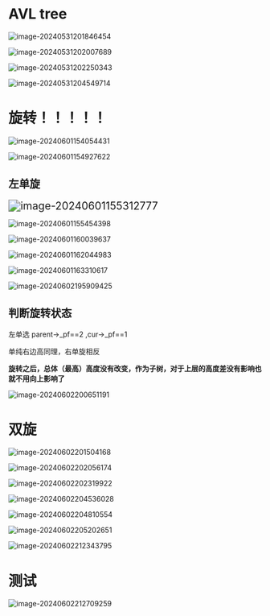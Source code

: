 # AVL tree

![image-20240531201846454](C:\Users\30780\AppData\Roaming\Typora\typora-user-images\image-20240531201846454.png)

![image-20240531202007689](C:\Users\30780\AppData\Roaming\Typora\typora-user-images\image-20240531202007689.png)

![image-20240531202250343](C:\Users\30780\AppData\Roaming\Typora\typora-user-images\image-20240531202250343.png)

![image-20240531204549714](C:\Users\30780\AppData\Roaming\Typora\typora-user-images\image-20240531204549714.png)

#  旋转！！！！！

![image-20240601154054431](C:\Users\30780\AppData\Roaming\Typora\typora-user-images\image-20240601154054431.png)

![image-20240601154927622](C:\Users\30780\AppData\Roaming\Typora\typora-user-images\image-20240601154927622.png)

## 左单旋

<img src="C:\Users\30780\AppData\Roaming\Typora\typora-user-images\image-20240601155312777.png" alt="image-20240601155312777" style="zoom:150%;" />

![image-20240601155454398](C:\Users\30780\AppData\Roaming\Typora\typora-user-images\image-20240601155454398.png)

![image-20240601160039637](C:\Users\30780\AppData\Roaming\Typora\typora-user-images\image-20240601160039637.png)

![image-20240601162044983](C:\Users\30780\AppData\Roaming\Typora\typora-user-images\image-20240601162044983.png)

![image-20240601163310617](C:\Users\30780\AppData\Roaming\Typora\typora-user-images\image-20240601163310617.png)

![image-20240602195909425](C:\Users\30780\AppData\Roaming\Typora\typora-user-images\image-20240602195909425.png)

## 判断旋转状态

左单选   parent->_pf==2 ,cur->_pf==1

单纯右边高同理，右单旋相反

**旋转之后，总体（最高）高度没有改变，作为子树，对于上层的高度差没有影响也就不用向上影响了**

![image-20240602200651191](C:\Users\30780\AppData\Roaming\Typora\typora-user-images\image-20240602200651191.png)

# 双旋 

![image-20240602201504168](C:\Users\30780\AppData\Roaming\Typora\typora-user-images\image-20240602201504168.png)

   ![image-20240602202056174](C:\Users\30780\AppData\Roaming\Typora\typora-user-images\image-20240602202056174.png)

![image-20240602202319922](C:\Users\30780\AppData\Roaming\Typora\typora-user-images\image-20240602202319922.png)

![image-20240602204536028](C:\Users\30780\AppData\Roaming\Typora\typora-user-images\image-20240602204536028.png)

![image-20240602204810554](C:\Users\30780\AppData\Roaming\Typora\typora-user-images\image-20240602204810554.png)

![image-20240602205202651](C:\Users\30780\AppData\Roaming\Typora\typora-user-images\image-20240602205202651.png)

![image-20240602212343795](C:\Users\30780\AppData\Roaming\Typora\typora-user-images\image-20240602212343795.png)

# 测试

![image-20240602212709259](C:\Users\30780\AppData\Roaming\Typora\typora-user-images\image-20240602212709259.png)
